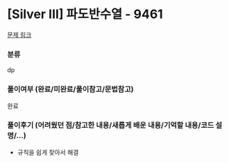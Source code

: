 # [Silver III] 파도반수열 - 9461

[문제 링크](https://www.acmicpc.net/problem/9461)

### 분류

dp

### 풀이여부 (완료/미완료/풀이참고/문법참고)

완료

### 풀이후기 (어려웠던 점/참고한 내용/새롭게 배운 내용/기억할 내용/코드 설명/...)

- 규칙을 쉽게 찾아서 해결
